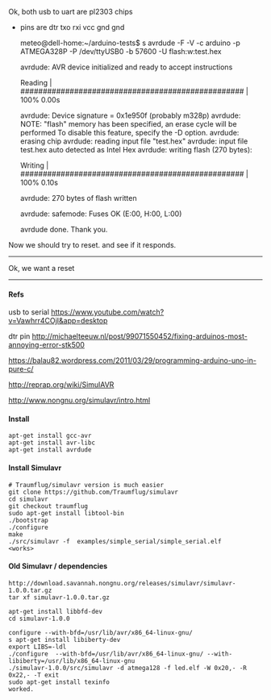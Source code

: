 
Ok, both usb to uart are pl2303 chips

- pins are
dtr
txo
rxi
vcc
gnd
gnd


    meteo@dell-home:~/arduino-tests$ s avrdude -F -V -c arduino -p ATMEGA328P -P /dev/ttyUSB0 -b 57600 -U flash:w:test.hex 

    avrdude: AVR device initialized and ready to accept instructions

    Reading | ################################################## | 100% 0.00s

    avrdude: Device signature = 0x1e950f (probably m328p)
    avrdude: NOTE: "flash" memory has been specified, an erase cycle will be performed
             To disable this feature, specify the -D option.
    avrdude: erasing chip
    avrdude: reading input file "test.hex"
    avrdude: input file test.hex auto detected as Intel Hex
    avrdude: writing flash (270 bytes):

    Writing | ################################################## | 100% 0.10s

    avrdude: 270 bytes of flash written

    avrdude: safemode: Fuses OK (E:00, H:00, L:00)

    avrdude done.  Thank you.

Now we should try to reset. and see if it responds.

-----

Ok, we want a reset



----

#### Refs

  usb to serial
  https://www.youtube.com/watch?v=Vawhrr4COjI&app=desktop

  dtr pin
  http://michaelteeuw.nl/post/99071550452/fixing-arduinos-most-annoying-error-stk500

  https://balau82.wordpress.com/2011/03/29/programming-arduino-uno-in-pure-c/

  http://reprap.org/wiki/SimulAVR

  http://www.nongnu.org/simulavr/intro.html

#### Install
```
apt-get install gcc-avr
apt-get install avr-libc
apt-get install avrdude
```

#### Install Simulavr
```
# Traumflug/simulavr version is much easier
git clone https://github.com/Traumflug/simulavr
cd simulavr
git checkout traumflug
sudo apt-get install libtool-bin
./bootstrap
./configure
make
./src/simulavr -f  examples/simple_serial/simple_serial.elf
<works>
```

#### Old Simulavr / dependencies
```
http://download.savannah.nongnu.org/releases/simulavr/simulavr-1.0.0.tar.gz
tar xf simulavr-1.0.0.tar.gz

apt-get install libbfd-dev
cd simulavr-1.0.0

configure --with-bfd=/usr/lib/avr/x86_64-linux-gnu/
s apt-get install libiberty-dev
export LIBS=-ldl
./configure  --with-bfd=/usr/lib/avr/x86_64-linux-gnu/ --with-libiberty=/usr/lib/x86_64-linux-gnu
./simulavr-1.0.0/src/simulavr -d atmega128 -f led.elf -W 0x20,- -R 0x22,- -T exit
sudo apt-get install texinfo
worked.
```
